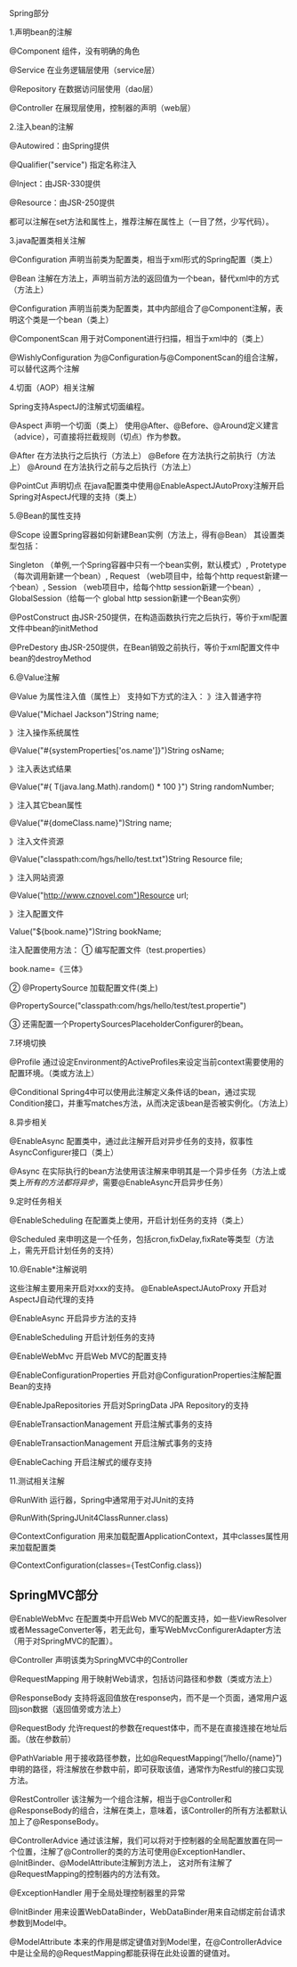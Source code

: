 Spring部分 

1.声明bean的注解

@Component 组件，没有明确的角色

@Service 在业务逻辑层使用（service层）

@Repository 在数据访问层使用（dao层）

@Controller 在展现层使用，控制器的声明（web层）

2.注入bean的注解

@Autowired：由Spring提供

@Qualifier("service") 指定名称注入

@Inject：由JSR-330提供

@Resource：由JSR-250提供

都可以注解在set方法和属性上，推荐注解在属性上（一目了然，少写代码）。

3.java配置类相关注解

@Configuration 声明当前类为配置类，相当于xml形式的Spring配置（类上）

@Bean 注解在方法上，声明当前方法的返回值为一个bean，替代xml中的方式（方法上）

@Configuration 声明当前类为配置类，其中内部组合了@Component注解，表明这个类是一个bean（类上）

@ComponentScan 用于对Component进行扫描，相当于xml中的（类上）

@WishlyConfiguration 为@Configuration与@ComponentScan的组合注解，可以替代这两个注解

4.切面（AOP）相关注解

Spring支持AspectJ的注解式切面编程。

@Aspect 声明一个切面（类上）  使用@After、@Before、@Around定义建言（advice），可直接将拦截规则（切点）作为参数。

@After 在方法执行之后执行（方法上）  @Before 在方法执行之前执行（方法上）  @Around 在方法执行之前与之后执行（方法上）

@PointCut 声明切点  在java配置类中使用@EnableAspectJAutoProxy注解开启Spring对AspectJ代理的支持（类上）

5.@Bean的属性支持

@Scope 设置Spring容器如何新建Bean实例（方法上，得有@Bean）  其设置类型包括：

Singleton （单例,一个Spring容器中只有一个bean实例，默认模式）,  Protetype （每次调用新建一个bean）,  Request （web项目中，给每个http request新建一个bean）,  Session （web项目中，给每个http session新建一个bean）,  GlobalSession（给每一个 global http session新建一个Bean实例）

@PostConstruct 由JSR-250提供，在构造函数执行完之后执行，等价于xml配置文件中bean的initMethod

@PreDestory 由JSR-250提供，在Bean销毁之前执行，等价于xml配置文件中bean的destroyMethod

6.@Value注解

@Value 为属性注入值（属性上）  支持如下方式的注入：  》注入普通字符

@Value("Michael Jackson")String name;

》注入操作系统属性

@Value("#{systemProperties['os.name']}")String osName;

》注入表达式结果

@Value("#{ T(java.lang.Math).random() * 100 }") String randomNumber;

》注入其它bean属性

@Value("#{domeClass.name}")String name;

》注入文件资源

@Value("classpath:com/hgs/hello/test.txt")String Resource file;

》注入网站资源

@Value("http://www.cznovel.com")Resource url;

》注入配置文件

Value("${book.name}")String bookName;

注入配置使用方法：  ① 编写配置文件（test.properties）

book.name=《三体》

② @PropertySource 加载配置文件(类上)

@PropertySource("classpath:com/hgs/hello/test/test.propertie")

③ 还需配置一个PropertySourcesPlaceholderConfigurer的bean。

7.环境切换

@Profile 通过设定Environment的ActiveProfiles来设定当前context需要使用的配置环境。（类或方法上）

@Conditional Spring4中可以使用此注解定义条件话的bean，通过实现Condition接口，并重写matches方法，从而决定该bean是否被实例化。（方法上）

8.异步相关

@EnableAsync 配置类中，通过此注解开启对异步任务的支持，叙事性AsyncConfigurer接口（类上）

@Async 在实际执行的bean方法使用该注解来申明其是一个异步任务（方法上或类上*所有的方法都将异步*，需要@EnableAsync开启异步任务）

9.定时任务相关

@EnableScheduling 在配置类上使用，开启计划任务的支持（类上）

@Scheduled 来申明这是一个任务，包括cron,fixDelay,fixRate等类型（方法上，需先开启计划任务的支持）

10.@Enable*注解说明

这些注解主要用来开启对xxx的支持。  @EnableAspectJAutoProxy 开启对AspectJ自动代理的支持

@EnableAsync 开启异步方法的支持

@EnableScheduling 开启计划任务的支持

@EnableWebMvc 开启Web MVC的配置支持

@EnableConfigurationProperties 开启对@ConfigurationProperties注解配置Bean的支持

@EnableJpaRepositories 开启对SpringData JPA Repository的支持

@EnableTransactionManagement 开启注解式事务的支持

@EnableTransactionManagement 开启注解式事务的支持

@EnableCaching 开启注解式的缓存支持

11.测试相关注解

@RunWith 运行器，Spring中通常用于对JUnit的支持

@RunWith(SpringJUnit4ClassRunner.class)

@ContextConfiguration 用来加载配置ApplicationContext，其中classes属性用来加载配置类

@ContextConfiguration(classes={TestConfig.class})

## SpringMVC部分

@EnableWebMvc 在配置类中开启Web MVC的配置支持，如一些ViewResolver或者MessageConverter等，若无此句，重写WebMvcConfigurerAdapter方法（用于对SpringMVC的配置）。

@Controller 声明该类为SpringMVC中的Controller

@RequestMapping 用于映射Web请求，包括访问路径和参数（类或方法上）

@ResponseBody 支持将返回值放在response内，而不是一个页面，通常用户返回json数据（返回值旁或方法上）

@RequestBody 允许request的参数在request体中，而不是在直接连接在地址后面。（放在参数前）

@PathVariable 用于接收路径参数，比如@RequestMapping(“/hello/{name}”)申明的路径，将注解放在参数中前，即可获取该值，通常作为Restful的接口实现方法。

@RestController 该注解为一个组合注解，相当于@Controller和@ResponseBody的组合，注解在类上，意味着，该Controller的所有方法都默认加上了@ResponseBody。

@ControllerAdvice 通过该注解，我们可以将对于控制器的全局配置放置在同一个位置，注解了@Controller的类的方法可使用@ExceptionHandler、@InitBinder、@ModelAttribute注解到方法上，  这对所有注解了 @RequestMapping的控制器内的方法有效。

@ExceptionHandler 用于全局处理控制器里的异常

@InitBinder 用来设置WebDataBinder，WebDataBinder用来自动绑定前台请求参数到Model中。

@ModelAttribute 本来的作用是绑定键值对到Model里，在@ControllerAdvice中是让全局的@RequestMapping都能获得在此处设置的键值对。